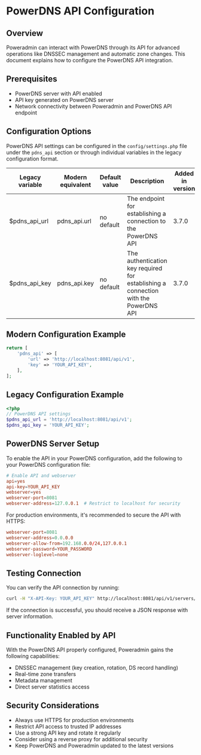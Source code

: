# PowerDNS API Configuration

## Overview

Poweradmin can interact with PowerDNS through its API for advanced operations like DNSSEC management and automatic zone changes. This document explains how to configure the PowerDNS API integration.

## Prerequisites

- PowerDNS server with API enabled
- API key generated on PowerDNS server
- Network connectivity between Poweradmin and PowerDNS API endpoint

## Configuration Options

PowerDNS API settings can be configured in the `config/settings.php` file under the `pdns_api` section or through individual variables in the legacy configuration format.

| Legacy variable | Modern equivalent | Default value | Description | Added in version |
|----------------|-------------------|---------------|-------------|-----------------|
| $pdns_api_url | pdns_api.url | no default | The endpoint for establishing a connection to the PowerDNS API | 3.7.0 |
| $pdns_api_key | pdns_api.key | no default | The authentication key required for establishing a connection with the PowerDNS API | 3.7.0 |

## Modern Configuration Example

```php
return [
    'pdns_api' => [
        'url' => 'http://localhost:8081/api/v1',
        'key' => 'YOUR_API_KEY',
    ],
];
```

## Legacy Configuration Example

```php
<?php
// PowerDNS API settings
$pdns_api_url = 'http://localhost:8081/api/v1';
$pdns_api_key = 'YOUR_API_KEY';
```

## PowerDNS Server Setup

To enable the API in your PowerDNS configuration, add the following to your PowerDNS configuration file:

```conf
# Enable API and webserver
api=yes
api-key=YOUR_API_KEY
webserver=yes
webserver-port=8081
webserver-address=127.0.0.1  # Restrict to localhost for security
```

For production environments, it's recommended to secure the API with HTTPS:

```conf
webserver-port=8081
webserver-address=0.0.0.0
webserver-allow-from=192.168.0.0/24,127.0.0.1
webserver-password=YOUR_PASSWORD
webserver-loglevel=none
```

## Testing Connection

You can verify the API connection by running:

```bash
curl -H "X-API-Key: YOUR_API_KEY" http://localhost:8081/api/v1/servers/localhost
```

If the connection is successful, you should receive a JSON response with server information.

## Functionality Enabled by API

With the PowerDNS API properly configured, Poweradmin gains the following capabilities:

- DNSSEC management (key creation, rotation, DS record handling)
- Real-time zone transfers
- Metadata management
- Direct server statistics access

## Security Considerations

- Always use HTTPS for production environments
- Restrict API access to trusted IP addresses
- Use a strong API key and rotate it regularly
- Consider using a reverse proxy for additional security
- Keep PowerDNS and Poweradmin updated to the latest versions